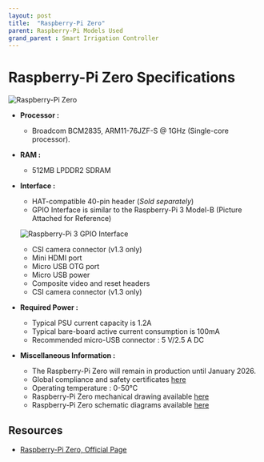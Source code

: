 ```yaml
---
layout: post
title:  "Raspberry-Pi Zero"
parent: Raspberry-Pi Models Used
grand_parent : Smart Irrigation Controller
---
```


# Raspberry-Pi Zero Specifications

![Raspberry-Pi Zero ](https://images-na.ssl-images-amazon.com/images/I/61WK8C9pz8L._AC_SY355_.jpg)

- **Processor :** 

  - Broadcom BCM2835, ARM11-76JZF-S @ 1GHz (Single-core processor).

  

- **RAM :** 

  - 512MB LPDDR2 SDRAM

  

- **Interface :** 

  - HAT-compatible 40-pin header (*Sold separately*)
  - GPIO Interface is similar to the Raspberry-Pi 3 Model-B (Picture Attached for Reference)

  ![Raspberry-Pi 3 GPIO Interface](https://www.raspberrypi.org/documentation/usage/gpio/images/gpiozero-pinout.png)

  - CSI camera connector (v1.3 only)
  - Mini HDMI port
  - Micro USB OTG port
  - Micro USB power
  - Composite video and reset headers
  - CSI camera connector (v1.3 only)

  

- **Required Power :** 

  - Typical PSU current capacity is 1.2A
  - Typical bare-board active current consumption is 100mA
  - Recommended micro-USB connector : 5 V/2.5 A DC



- **Miscellaneous Information :**
  - The Raspberry-Pi Zero will remain in production until January 2026.
  - Global compliance and safety certificates [here](https://www.raspberrypi.org/documentation/hardware/raspberrypi/conformity.md)
  - Operating temperature : 0-50°C
  - Raspberry-Pi Zero mechanical drawing available [here](https://www.raspberrypi.org/documentation/hardware/raspberrypi/mechanical/rpi_MECH_Zero_1p3.pdf)
  - Raspberry-Pi Zero schematic diagrams available [here](https://www.raspberrypi.org/documentation/hardware/raspberrypi/schematics/rpi_SCH_Zero_1p3_reduced.pdf)



## Resources

- [Raspberry-Pi Zero, Official Page](https://www.raspberrypi.org/products/raspberry-pi-zero/)
